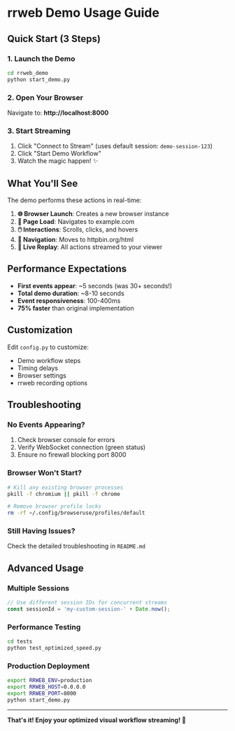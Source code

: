 # rrweb Demo Usage Guide

## Quick Start (3 Steps)

### 1. Launch the Demo
```bash
cd rrweb_demo
python start_demo.py
```

### 2. Open Your Browser
Navigate to: **http://localhost:8000**

### 3. Start Streaming
1. Click "Connect to Stream" (uses default session: `demo-session-123`)
2. Click "Start Demo Workflow"
3. Watch the magic happen! ✨

## What You'll See

The demo performs these actions in real-time:

1. **🌐 Browser Launch**: Creates a new browser instance
2. **📝 Page Load**: Navigates to example.com
3. **🖱️ Interactions**: Scrolls, clicks, and hovers
4. **🔄 Navigation**: Moves to httpbin.org/html
5. **👀 Live Replay**: All actions streamed to your viewer

## Performance Expectations

- **First events appear**: ~5 seconds (was 30+ seconds!)
- **Total demo duration**: ~8-10 seconds
- **Event responsiveness**: 100-400ms
- **75% faster** than original implementation

## Customization

Edit `config.py` to customize:
- Demo workflow steps
- Timing delays
- Browser settings
- rrweb recording options

## Troubleshooting

### No Events Appearing?
1. Check browser console for errors
2. Verify WebSocket connection (green status)
3. Ensure no firewall blocking port 8000

### Browser Won't Start?
```bash
# Kill any existing browser processes
pkill -f chromium || pkill -f chrome

# Remove browser profile locks
rm -rf ~/.config/browseruse/profiles/default
```

### Still Having Issues?
Check the detailed troubleshooting in `README.md`

## Advanced Usage

### Multiple Sessions
```javascript
// Use different session IDs for concurrent streams
const sessionId = 'my-custom-session-' + Date.now();
```

### Performance Testing
```bash
cd tests
python test_optimized_speed.py
```

### Production Deployment
```bash
export RRWEB_ENV=production
export RRWEB_HOST=0.0.0.0
export RRWEB_PORT=8000
python start_demo.py
```

---

**That's it! Enjoy your optimized visual workflow streaming! 🚀** 